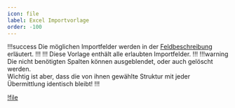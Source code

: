 ```yaml
---
icon: file
label: Excel Importvorlage
order: -100
---
```

!!!success
Die möglichen Importfelder werden in der [Feldbeschreibung](feldbeschreibung.md) erläutert.
!!!
!!!
Diese Vorlage enthält alle erlaubten Importfelder.
!!!
!!!warning
Die nicht benötigten Spalten können ausgeblendet, oder auch gelöscht werden.  
Wichtig ist aber, dass die von ihnen gewählte Struktur mit jeder Übermittlung identisch bleibt!
!!!

[!file](/static/excel/pool-importvorlage-komplett.xlsx)
